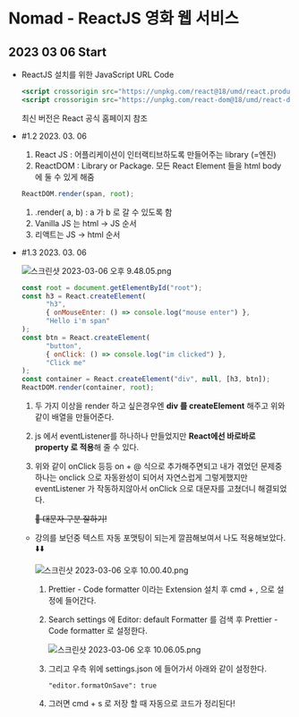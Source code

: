 # Nomad -  ReactJS 영화 웹 서비스

## 2023 03 06 Start

- ReactJS 설치를 위한 JavaScript URL Code
    
    ```jsx
    <script crossorigin src="https://unpkg.com/react@18/umd/react.production.min.js"></script>
    <script crossorigin src="https://unpkg.com/react-dom@18/umd/react-dom.production.min.js"></script>
    ```
    
    최신 버전은 React 공식 홈페이지 참조
    
- #1.2  2023. 03. 06
    1. React JS :  어플리케이션이 인터랙티브하도록 만들어주는 library (=엔진)
    2. ReactDOM : Library or Package. 모든 React Element 들을 html body 에 둘 수 있게 해줌
    
    ```jsx
    ReactDOM.render(span, root);
    ```
    
    1. .render( a, b) : a 가 b 로 갈 수 있도록 함
    2. Vanilla JS 는 html → JS 순서 
    3. 리액트는 JS → html 순서
- #1.3  2023. 03. 06
    
    ![스크린샷 2023-03-06 오후 9.48.05.png](Nomad%20-%20ReactJS%20%E1%84%8B%E1%85%A7%E1%86%BC%E1%84%92%E1%85%AA%20%E1%84%8B%E1%85%B0%E1%86%B8%20%E1%84%89%E1%85%A5%E1%84%87%E1%85%B5%E1%84%89%E1%85%B3%20a4bf1fe7952045f59012e64bc6383772/%25E1%2584%2589%25E1%2585%25B3%25E1%2584%258F%25E1%2585%25B3%25E1%2584%2585%25E1%2585%25B5%25E1%2586%25AB%25E1%2584%2589%25E1%2585%25A3%25E1%2586%25BA_2023-03-06_%25E1%2584%258B%25E1%2585%25A9%25E1%2584%2592%25E1%2585%25AE_9.48.05.png)
    
    ```jsx
    const root = document.getElementById("root");
    const h3 = React.createElement(
          "h3",
          { onMouseEnter: () => console.log("mouse enter") },
          "Hello i'm span"
    );
    const btn = React.createElement(
          "button",
          { onClick: () => console.log("im clicked") },
          "Click me"
    );
    const container = React.createElement("div", null, [h3, btn]);
    ReactDOM.render(container, root);
    ```
    
    1. 두 가지 이상을 render 하고 싶은경우엔 **div 를 createElement** 해주고 위와 같이 배열을 만들어준다.
    2. js 에서 eventListener를 하나하나 만들었지만 **React에선 바로바로 property 로 적용**해 줄 수 있다. 
    3. 위와 같이 onClick 등등 on + @ 식으로 추가해주면되고 내가 겪었던 문제중 하나는 onclick 으로 자동완성이 되어서 자연스럽게 그렇게했지만 eventListener 가 작동하지않아서 onClick 으로 대문자를 고쳤더니 해결되었다.
        
        ~~🤣 대문자 구분 잘하기!~~
        
    - 강의를 보던중 텍스트 자동 포맷팅이 되는게 깔끔해보여서 나도 적용해보았다. ⬇️⬇️
        
        ![스크린샷 2023-03-06 오후 10.00.40.png](Nomad%20-%20ReactJS%20%E1%84%8B%E1%85%A7%E1%86%BC%E1%84%92%E1%85%AA%20%E1%84%8B%E1%85%B0%E1%86%B8%20%E1%84%89%E1%85%A5%E1%84%87%E1%85%B5%E1%84%89%E1%85%B3%20a4bf1fe7952045f59012e64bc6383772/%25E1%2584%2589%25E1%2585%25B3%25E1%2584%258F%25E1%2585%25B3%25E1%2584%2585%25E1%2585%25B5%25E1%2586%25AB%25E1%2584%2589%25E1%2585%25A3%25E1%2586%25BA_2023-03-06_%25E1%2584%258B%25E1%2585%25A9%25E1%2584%2592%25E1%2585%25AE_10.00.40.png)
        
        1. Prettier - Code formatter 이라는 Extension 설치 후 cmd + , 으로 설정에 들어간다.
        2. Search settings 에 Editor: default Formatter 를 검색 후 Prettier - Code formatter 로 설정한다.
            
            ![스크린샷 2023-03-06 오후 10.06.05.png](Nomad%20-%20ReactJS%20%E1%84%8B%E1%85%A7%E1%86%BC%E1%84%92%E1%85%AA%20%E1%84%8B%E1%85%B0%E1%86%B8%20%E1%84%89%E1%85%A5%E1%84%87%E1%85%B5%E1%84%89%E1%85%B3%20a4bf1fe7952045f59012e64bc6383772/%25E1%2584%2589%25E1%2585%25B3%25E1%2584%258F%25E1%2585%25B3%25E1%2584%2585%25E1%2585%25B5%25E1%2586%25AB%25E1%2584%2589%25E1%2585%25A3%25E1%2586%25BA_2023-03-06_%25E1%2584%258B%25E1%2585%25A9%25E1%2584%2592%25E1%2585%25AE_10.06.05.png)
            
        3. 그리고 우측 위에 settings.json 에 들어가서 아래와 같이 설정한다.
            
            `"editor.formatOnSave": true`
            
        4. 그러면 cmd + s 로 저장 할 때 자동으로 코드가 정리된다!
